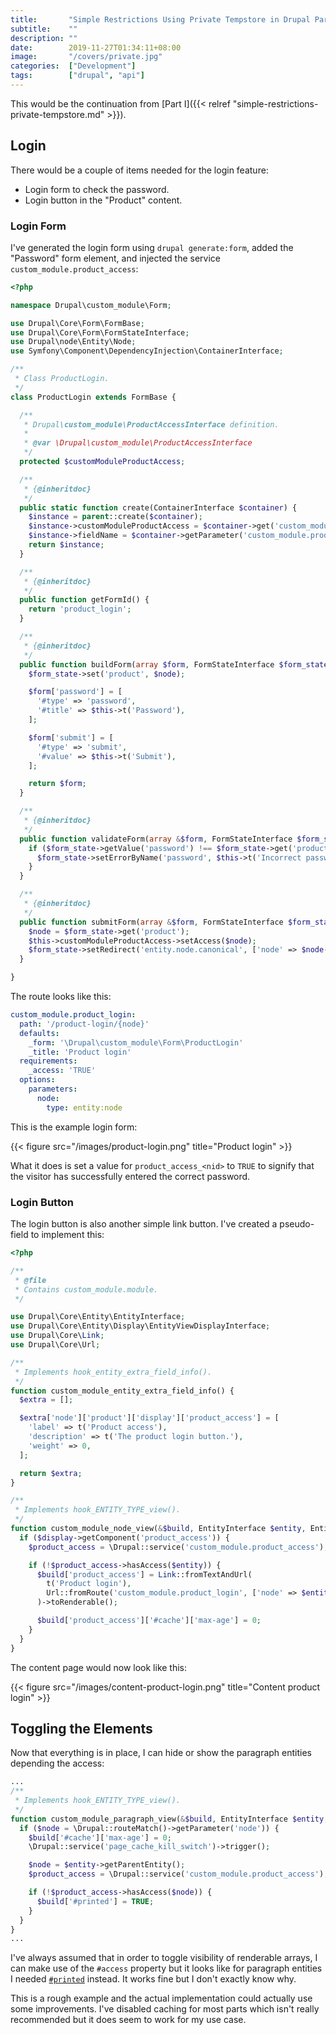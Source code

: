 ```yaml
---
title:       "Simple Restrictions Using Private Tempstore in Drupal Part II"
subtitle:    ""
description: ""
date:        2019-11-27T01:34:11+08:00
image:       "/covers/private.jpg"
categories:  ["Development"]
tags:        ["drupal", "api"]
---
```


This would be the continuation from [Part I]({{< relref "simple-restrictions-private-tempstore.md" >}}).

## Login

There would be a couple of items needed for the login feature:

* Login form to check the password.
* Login button in the "Product" content.

### Login Form

I've generated the login form using `drupal generate:form`, added the "Password" form element, and injected the service `custom_module.product_access`:

```php
<?php

namespace Drupal\custom_module\Form;

use Drupal\Core\Form\FormBase;
use Drupal\Core\Form\FormStateInterface;
use Drupal\node\Entity\Node;
use Symfony\Component\DependencyInjection\ContainerInterface;

/**
 * Class ProductLogin.
 */
class ProductLogin extends FormBase {

  /**
   * Drupal\custom_module\ProductAccessInterface definition.
   *
   * @var \Drupal\custom_module\ProductAccessInterface
   */
  protected $customModuleProductAccess;

  /**
   * {@inheritdoc}
   */
  public static function create(ContainerInterface $container) {
    $instance = parent::create($container);
    $instance->customModuleProductAccess = $container->get('custom_module.product_access');
    $instance->fieldName = $container->getParameter('custom_module.product_access.field_name');
    return $instance;
  }

  /**
   * {@inheritdoc}
   */
  public function getFormId() {
    return 'product_login';
  }

  /**
   * {@inheritdoc}
   */
  public function buildForm(array $form, FormStateInterface $form_state, Node $node = NULL) {
    $form_state->set('product', $node);

    $form['password'] = [
      '#type' => 'password',
      '#title' => $this->t('Password'),
    ];

    $form['submit'] = [
      '#type' => 'submit',
      '#value' => $this->t('Submit'),
    ];

    return $form;
  }

  /**
   * {@inheritdoc}
   */
  public function validateForm(array &$form, FormStateInterface $form_state) {
    if ($form_state->getValue('password') !== $form_state->get('product')->get($this->fieldName)->value) {
      $form_state->setErrorByName('password', $this->t('Incorrect password.'));
    }
  }

  /**
   * {@inheritdoc}
   */
  public function submitForm(array &$form, FormStateInterface $form_state) {
    $node = $form_state->get('product');
    $this->customModuleProductAccess->setAccess($node);
    $form_state->setRedirect('entity.node.canonical', ['node' => $node->id()]);
  }

}
```

The route looks like this:

```yaml
custom_module.product_login:
  path: '/product-login/{node}'
  defaults:
    _form: '\Drupal\custom_module\Form\ProductLogin'
    _title: 'Product login'
  requirements:
    _access: 'TRUE'
  options:
    parameters:
      node:
        type: entity:node
```

This is the example login form:

{{< figure src="/images/product-login.png" title="Product login" >}}

What it does is set a value for `product_access_<nid>` to `TRUE` to signify that the visitor has successfully entered the correct password.

### Login Button

The login button is also another simple link button. I've created a pseudo-field to implement this:

```php
<?php

/**
 * @file
 * Contains custom_module.module.
 */

use Drupal\Core\Entity\EntityInterface;
use Drupal\Core\Entity\Display\EntityViewDisplayInterface;
use Drupal\Core\Link;
use Drupal\Core\Url;

/**
 * Implements hook_entity_extra_field_info().
 */
function custom_module_entity_extra_field_info() {
  $extra = [];

  $extra['node']['product']['display']['product_access'] = [
    'label' => t('Product access'),
    'description' => t('The product login button.'),
    'weight' => 0,
  ];

  return $extra;
}

/**
 * Implements hook_ENTITY_TYPE_view().
 */
function custom_module_node_view(&$build, EntityInterface $entity, EntityViewDisplayInterface $display, $view_mode) {
  if ($display->getComponent('product_access')) {
    $product_access = \Drupal::service('custom_module.product_access');

    if (!$product_access->hasAccess($entity)) {
      $build['product_access'] = Link::fromTextAndUrl(
        t('Product login'),
        Url::fromRoute('custom_module.product_login', ['node' => $entity->id()])
      )->toRenderable();

      $build['product_access']['#cache']['max-age'] = 0;
    }
  }
}
```

The content page would now look like this:

{{< figure src="/images/content-product-login.png" title="Content product login" >}}

## Toggling the Elements

Now that everything is in place, I can hide or show the paragraph entities depending the access:

```php
...
/**
 * Implements hook_ENTITY_TYPE_view().
 */
function custom_module_paragraph_view(&$build, EntityInterface $entity, EntityViewDisplayInterface $display, $view_mode) {
  if ($node = \Drupal::routeMatch()->getParameter('node')) {
    $build['#cache']['max-age'] = 0;
    \Drupal::service('page_cache_kill_switch')->trigger();

    $node = $entity->getParentEntity();
    $product_access = \Drupal::service('custom_module.product_access');

    if (!$product_access->hasAccess($node)) {
      $build['#printed'] = TRUE;
    }
  }
}
...
```

I've always assumed that in order to toggle visibility of renderable arrays, I can make use of the `#access` property but it looks like for paragraph entities I needed [`#printed`](https://drupal.stackexchange.com/questions/248425/suitable-way-to-hide-a-paragraph-entity) instead. It works fine but I don't exactly know why.

This is a rough example and the actual implementation could actually use some improvements. I've disabled caching for most parts which isn't really recommended but it does seem to work for my use case.
